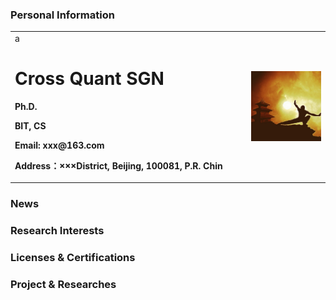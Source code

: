 ### Personal Information

<table border="0">
  <tr>
    <td width="75%">a
      <h1>Cross Quant SGN</h1>
      <p><b>Ph.D.</b></p>
      <p><b>BIT, CS</b></p>
      <p><b>Email: xxx@163.com</b></p>
      <p><b>Address：×××District, Beijing, 100081, P.R. Chin</b></p>
    </td>
    <td width="25%">
      <img src="photo.jpg" widthoto="100%">
    </td>
  </tr>
</table>

### News
### Research Interests
### Licenses & Certifications
### Project & Researches
